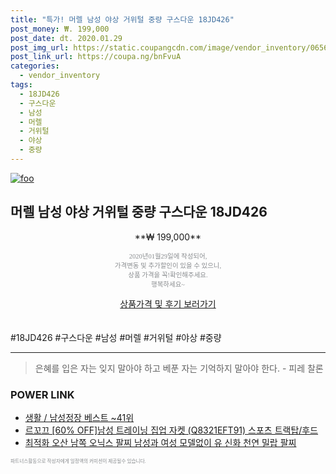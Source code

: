 ```yaml
--- 
title: "특가! 머렐 남성 야상 거위털 중량 구스다운 18JD426" 
post_money: ₩. 199,000 
post_date: dt. 2020.01.29 
post_img_url: https://static.coupangcdn.com/image/vendor_inventory/0656/aa2ebc288516f534654a5a2c6378aa00bad18239d12b9a375c54f123a059.jpg 
post_link_url: https://coupa.ng/bnFvuA 
categories: 
  - vendor_inventory 
tags: 
  - 18JD426 
  - 구스다운 
  - 남성 
  - 머렐 
  - 거위털 
  - 야상 
  - 중량 
--- 
```

[![foo](https://static.coupangcdn.com/image/vendor_inventory/0656/aa2ebc288516f534654a5a2c6378aa00bad18239d12b9a375c54f123a059.jpg)](https://coupa.ng/bnFvuA) 

## 머렐 남성 야상 거위털 중량 구스다운 18JD426 
<p style="text-align: center;">**₩ 199,000**</p> 
<p style="text-align: center;"><span style="color: #898c8f; font-family: Georgia,Times,serif; font-size: 0.75em;">2020년01월29일에 작성되어, <br>가격변동 및 추가할인이 있을 수 있으니,<br> 상품 가격을 꼭!확인해주세요.<br>행복하세요~</span> 
</p>	 
<div markdown="0" style="text-align: center;"><a href="https://coupa.ng/bnFvuA" class="btn btn--success">상품가격 및 후기 보러가기</a></div> 
<br><br> 
  #18JD426 #구스다운 #남성 #머렐 #거위털 #야상 #중량 
<hr> 

> 은혜를 입은 자는 잊지 말아야 하고 베푼 자는 기억하지 말아야 한다. - 피레 찰론 


### POWER LINK

* <a href="https://blog.naver.com/santokki14/221778443250" target="_blank">생활 / 남성정장 베스트 ~41위</a>
* <a href="https://blog.naver.com/sakai111/221784471115" target="_blank">르꼬끄 [60% OFF]남성 트레이닝 집업 자켓 (Q8321EFT91) 스포츠 트랙탑/후드</a>
* <a href="https://blog.naver.com/sakai111/221777961056" target="_blank">최적화 오산 남쪽 오닉스 팔찌 남성과 여성 모델없이 유 신화 천연 밀랍 팔찌</a>

<span style="color: #898c8f; font-family: Georgia,Times,serif; font-size: 0.55em;">파트너스활동으로 작성자에게 일정액의 커미션이 제공될수 있습니다.</span> 
